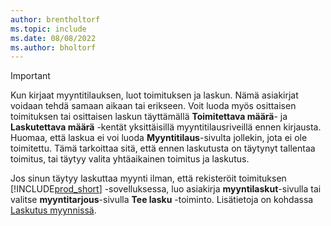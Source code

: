 ```yaml
---
author: brentholtorf
ms.topic: include
ms.date: 08/08/2022
ms.author: bholtorf
---
```

> [!IMPORTANT]
> Kun kirjaat myyntitilauksen, luot toimituksen ja laskun. Nämä asiakirjat voidaan tehdä samaan aikaan tai erikseen. Voit luoda myös osittaisen toimituksen tai osittaisen laskun täyttämällä **Toimitettava määrä**- ja **Laskutettava määrä** -kentät yksittäisillä myyntitilausriveillä ennen kirjausta. Huomaa, että laskua ei voi luoda **Myyntitilaus**-sivulta jollekin, jota ei ole toimitettu. Tämä tarkoittaa sitä, että ennen laskutusta on täytynyt tallentaa toimitus, tai täytyy valita yhtäaikainen toimitus ja laskutus.
>
> Jos sinun täytyy laskuttaa myynti ilman, että rekisteröit toimituksen [!INCLUDE[prod_short](prod_short.md)] -sovelluksessa, luo asiakirja **myyntilaskut**-sivulla tai valitse **myyntitarjous**-sivulla **Tee lasku** -toiminto. Lisätietoja on kohdassa [Laskutus myynnissä](../sales-how-invoice-sales.md).
